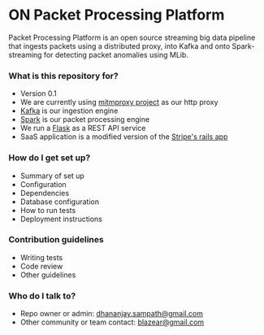 # ON Packet Processing Platform #

Packet Processing Platform is an open source streaming big data pipeline that ingests packets using a distributed proxy, into Kafka and onto Spark-streaming for detecting packet anomalies using MLib.

### What is this repository for? ###

* Version 0.1
* We are currently using [mitmproxy project](http://mitmproxy.org) as our http proxy
* [Kafka](http://kafka.apache.org) is our ingestion engine
* [Spark](http://apache-spark.org) is our packet processing engine
* We run a [Flask](http://flask.pocoo.org) as a REST API service
* SaaS application is a modified version of the [Stripe's rails app](https://github.com/RailsApps/rails-stripe-membership-saas)

### How do I get set up? ###

* Summary of set up
* Configuration
* Dependencies
* Database configuration
* How to run tests
* Deployment instructions

### Contribution guidelines ###

* Writing tests
* Code review
* Other guidelines

### Who do I talk to? ###

* Repo owner or admin: dhananjay.sampath@gmail.com
* Other community or team contact: blazear@gmail.com